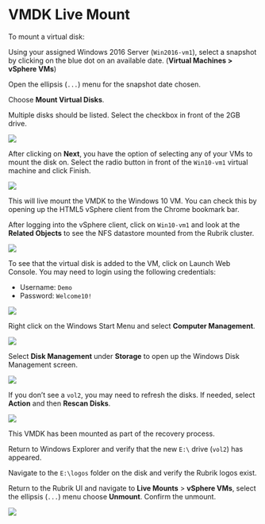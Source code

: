 # VMDK Live Mount

To mount a virtual disk:

Using your assigned Windows 2016 Server \(`Win2016-vm1`\), select a snapshot by clicking on the blue dot on an available date. \(**Virtual Machines &gt; vSphere VMs**\)

Open the ellipsis \(`...`\) menu for the snapshot date chosen.

Choose **Mount Virtual Disks**.

Multiple disks should be listed. Select the checkbox in front of the 2GB drive.

![](../.gitbook/assets/image35.png)

After clicking on **Next**, you have the option of selecting any of your VMs to mount the disk on. Select the radio button in front of the `Win10-vm1` virtual machine and click Finish.

![](../.gitbook/assets/image36.png)

This will live mount the VMDK to the Windows 10 VM. You can check this by opening up the HTML5 vSphere client from the Chrome bookmark bar.

After logging into the vSphere client, click on `Win10-vm1` and look at the **Related Objects** to see the NFS datastore mounted from the Rubrik cluster.

![](../.gitbook/assets/image37.png)

To see that the virtual disk is added to the VM, click on Launch Web Console. You may need to login using the following credentials:

* Username: `Demo`
* Password: `Welcome10!`

![](../.gitbook/assets/image38.png)

Right click on the Windows Start Menu and select **Computer Management**.

![](../.gitbook/assets/image39.png)

Select **Disk Management** under **Storage** to open up the Windows Disk Management screen.

![](../.gitbook/assets/image40.png)

If you don’t see a `vol2`, you may need to refresh the disks. If needed, select **Action** and then **Rescan Disks**.

![](../.gitbook/assets/image41.png)

This VMDK has been mounted as part of the recovery process.

Return to Windows Explorer and verify that the new `E:\` drive \(`vol2`\) has appeared.

Navigate to the `E:\logos` folder on the disk and verify the Rubrik logos exist.

Return to the Rubrik UI and navigate to **Live Mounts** &gt; **vSphere VMs**, select the ellipsis \(`...`\) menu choose **Unmount**. Confirm the unmount.

![](../.gitbook/assets/image42.png)


